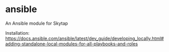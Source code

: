 # ansible
An Ansible module for Skytap

Installation:  https://docs.ansible.com/ansible/latest/dev_guide/developing_locally.html#adding-standalone-local-modules-for-all-playbooks-and-roles

